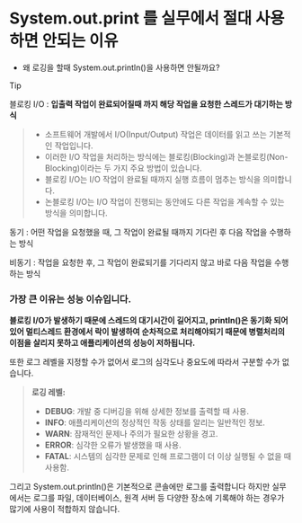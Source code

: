 # System.out.print 를 실무에서 절대 사용하면 안되는 이유

- 왜 로깅을 할때 System.out.println()을 사용하면 안될까요?

> [!TIP]
>
> 블로킹 I/O : **입출력 작업이 완료되어질때 까지 해당 작업을 요청한 스레드가 대기하는 방식**
>
> > - 소프트웨어 개발에서 I/O(Input/Output) 작업은 데이터를 읽고 쓰는 기본적인 작업입니다. 
> > - 이러한 I/O 작업을 처리하는 방식에는 블로킹(Blocking)과 논블로킹(Non-Blocking)이라는 두 가지 주요 방법이 있습니다. 
> > - 블로킹 I/O는 I/O 작업이 완료될 때까지 실행 흐름이 멈추는 방식을 의미합니다.
> > - 논블로킹 I/O는 I/O 작업이 진행되는 동안에도 다른 작업을 계속할 수 있는 방식을 의미합니다.
>
> 동기 : 어떤 작업을 요청했을 때, 그 작업이 완료될 때까지 기다린 후 다음 작업을 수행하는 방식
>
> 비동기 :  작업을 요청한 후, 그 작업이 완료되기를 기다리지 않고 바로 다음 작업을 수행하는 방식

 

### 가장 큰 이유는 **성능 이슈**입니다.

**블로킹 I/O가 발생하기 때문에 스레드의 대기시간이 길어지고, println()은 동기화 되어있어 멀티스레드 환경에서 락이 발생하여 순차적으로 처리해야되기 때문에 병렬처리의 이점을 살리지 못하고 애플리케이션의 성능이 저하됩니다.**

또한 로그 레벨을 지정할 수가 없어서 로그의 심각도나 중요도에 따라서 구분할 수가 없습니다.

> **로깅 레벨:**
>
> - **DEBUG**: 개발 중 디버깅을 위해 상세한 정보를 출력할 때 사용.
> - **INFO**: 애플리케이션의 정상적인 작동 상태를 알리는 일반적인 정보.
> - **WARN**: 잠재적인 문제나 주의가 필요한 상황을 경고.
> - **ERROR**: 심각한 오류가 발생했을 때 사용.
> - **FATAL**: 시스템의 심각한 문제로 인해 프로그램이 더 이상 실행될 수 없을 때 사용함.



그리고 System.out.println()은 기본적으로 콘솔에만 로그를 출력합니다 하지만 실무에서는 로그를 파일, 데이터베이스, 원격 서버 등 다양한 장소에 기록해야 하는 경우가 많기에 사용이 적합하지 않습니다.

